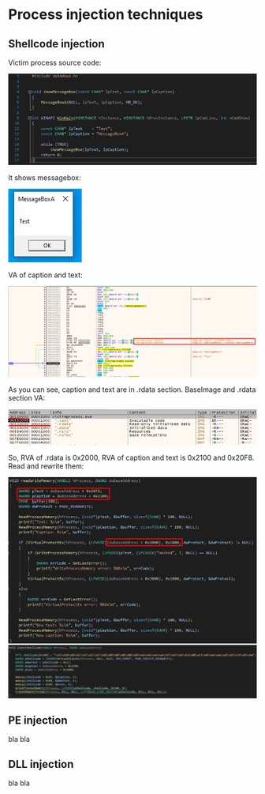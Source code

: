 # Process injection techniques
## Shellcode injection
Victim process source code:

![pic0](./pics/Screenshot_0.png)

It shows messagebox:

![pic5](./pics/Screenshot_5.png)

VA of caption and text:

![pic1](./pics/Screenshot_1.png)

As you can see, caption and text are in .rdata section. BaseImage and .rdata section VA:

![pic2](./pics/Screenshot_2.png)

So, RVA of .rdata is 0x2000, RVA of caption and text is 0x2100 and 0x20F8. Read and rewrite them:

![pic3](./pics/Screenshot_3.png)
![pic4](./pics/Screenshot_4.png)

## PE injection
bla bla
## DLL injection
bla bla 
